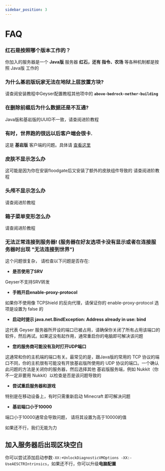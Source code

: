 ```yaml
---
sidebar_position: 3
---
```


# FAQ

### 红石是按照哪个版本工作的？

你加入的服务器是一个 **Java版** 服务器
**红石，还有 指令、农场** 等各种机制都是按照 Java版 工作的

### 为什么基岩版玩家无法在地狱上层放置方块?

请查阅安装教程中Geyser配置教程其他项中的 **`above-bedrock-nether-building`**

### 在删除前缀后为什么数据还是不互通?

Java版和基岩版的UUID不一致，请查阅进阶教程

### 有时，世界跑的很远以后客户端会很卡.

这是 **基岩版** 客户端的问题。具体请 [查看这里](https://minecraft.fandom.com/zh/wiki/%E5%9F%BA%E5%B2%A9%E7%89%88%E8%B7%9D%E7%A6%BB%E7%8E%B0%E8%B1%A1)

### 皮肤不显示怎么办

这可能是因为你在安装floodgate后又安装了额外的皮肤组件导致的
请查阅进阶教程

### 头颅不显示怎么办

请查阅进阶教程

### 箱子菜单变形怎么办

请查阅进阶教程

### 无法正常连接到服务器! (服务器在好友选项卡没有显示或者在连接服务器时出现 "无法连接到世界")

这个问题很复杂， 请检查以下问题是否存在:

* **是否使用了SRV**

Geyser不支持SRV转发

* **手贱开启enable-proxy-protocol**

如果你不使用像 TCPShield 的反向代理，请保证你的 enable-proxy-protocol 选项是设置为 false 的

* **启动时提示 java.net.BindException: Address already in use: bind**

这代表 Geyser 服务器所开设的端口已被占用，请确保你关闭了所有占用该端口的软件，然后再试。如果这没有起作用，通常重启你的电脑即可解决该问题

* **您的服务商可能没有及时打开UDP端口**

这通常和你的主机端的端口有关。最常见的是，跟Java版的常用的 TCP 协议的端口不同，你的主机很有可能没有开放基岩版所使用的 UDP 协议的端口。一个确认此问题的方法是关闭你的服务器，然后选择其他 基岩版服务端，例如 Nukkit（你不一定非要用 Nukkit）以检查是否是该问题导致的

* **尝试重启服务器和游戏**

特别是在移动设备上，有时只需重新启动 Minecraft 即可解决问题

* **基岩端口小于10000**

端口小于10000通常会导致问题， 请将其设置为高于10000的值

如果还不行，我们无能为力

## 加入服务器后出现区块空白

你可以尝试添加启动参数```-XX:+UnlockDiagnosticVMOptions -XX:-UseAESCTRIntrinsics```，如果还不行，你可以升级**电脑配置**
